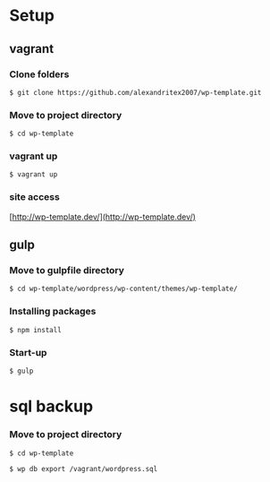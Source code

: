 # Setup

## vagrant

### Clone folders
```
$ git clone https://github.com/alexandritex2007/wp-template.git
```
### Move to project directory
```
$ cd wp-template
```
### vagrant up
```
$ vagrant up
```
### site access

[http://wp-template.dev/](http://wp-template.dev/)

## gulp

### Move to gulpfile directory
```
$ cd wp-template/wordpress/wp-content/themes/wp-template/
```
### Installing packages
```
$ npm install
```
### Start-up
```
$ gulp
```

# sql backup

### Move to project directory
```
$ cd wp-template
```
```
$ wp db export /vagrant/wordpress.sql
```
